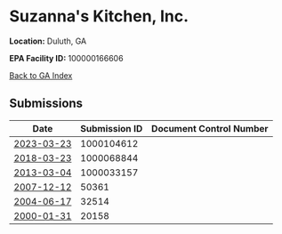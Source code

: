 # Suzanna's Kitchen, Inc.

**Location:** Duluth, GA

**EPA Facility ID:** 100000166606

[Back to GA Index](../../index.md)

## Submissions

| Date | Submission ID | Document Control Number |
|------|--------------|-------------------------|
| [2023-03-23](submissions/1000104612.md) | 1000104612 |  |
| [2018-03-23](submissions/1000068844.md) | 1000068844 |  |
| [2013-03-04](submissions/1000033157.md) | 1000033157 |  |
| [2007-12-12](submissions/50361.md) | 50361 |  |
| [2004-06-17](submissions/32514.md) | 32514 |  |
| [2000-01-31](submissions/20158.md) | 20158 |  |
